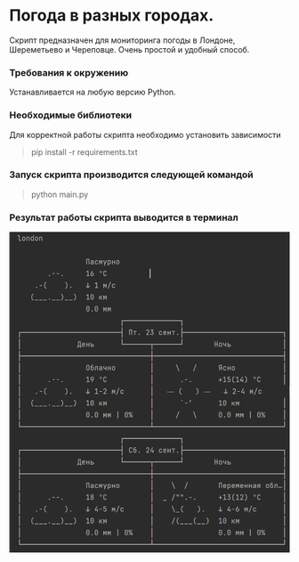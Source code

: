 # Погода в разных городах.
Скрипт предназначен для мониторинга погоды в Лондоне, Шереметьево и Череповце. Очень простой и удобный способ.


### Требования к окружению
Устанавливается на любую версию Python.

### Необходимые библиотеки
Для корректной работы скрипта необходимо установить зависимости
> pip install -r requirements.txt

### Запуск скрипта производится следующей командой
> python main.py
### Результат работы скрипта выводится в терминал
![](example.png)
     